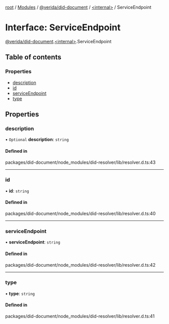[root](../README.md) / [Modules](../modules.md) / [@verida/did-document](../modules/verida_did_document.md) / [<internal\>](../modules/verida_did_document._internal_.md) / ServiceEndpoint

# Interface: ServiceEndpoint

[@verida/did-document](../modules/verida_did_document.md).[<internal\>](../modules/verida_did_document._internal_.md).ServiceEndpoint

## Table of contents

### Properties

- [description](verida_did_document._internal_.ServiceEndpoint.md#description)
- [id](verida_did_document._internal_.ServiceEndpoint.md#id)
- [serviceEndpoint](verida_did_document._internal_.ServiceEndpoint.md#serviceendpoint)
- [type](verida_did_document._internal_.ServiceEndpoint.md#type)

## Properties

### description

• `Optional` **description**: `string`

#### Defined in

packages/did-document/node_modules/did-resolver/lib/resolver.d.ts:43

___

### id

• **id**: `string`

#### Defined in

packages/did-document/node_modules/did-resolver/lib/resolver.d.ts:40

___

### serviceEndpoint

• **serviceEndpoint**: `string`

#### Defined in

packages/did-document/node_modules/did-resolver/lib/resolver.d.ts:42

___

### type

• **type**: `string`

#### Defined in

packages/did-document/node_modules/did-resolver/lib/resolver.d.ts:41
